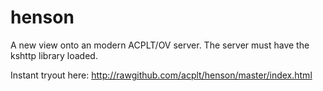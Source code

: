 henson
======
A new view onto an modern ACPLT/OV server. The server must have the kshttp library loaded.

Instant tryout here:
http://rawgithub.com/acplt/henson/master/index.html
